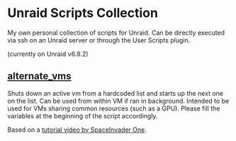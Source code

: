 # Unraid Scripts Collection

My own personal collection of scripts for Unraid. Can be directly executed via ssh on an Unraid server or through the User Scripts plugin.

(currently on Unraid v6.9.2)

## [alternate_vms](scripts/alternate_vms.sh)

Shuts down an active vm from a hardcoded list and starts up the next one on the list. Can be used from within VM if ran in background. Intended to be used for VMs sharing common resources (such as a GPU). Please fill the variables at the beginning of the script accordingly.

Based on a [tutorial video by SpaceInvader One](https://www.youtube.com/watch?v=QoVJ0460cro).
